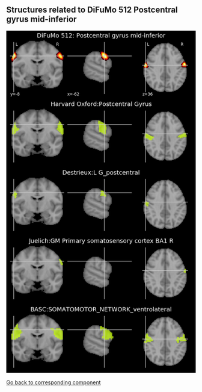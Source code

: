 


## Structures related to DiFuMo 512 Postcentral gyrus mid-inferior

![132](132.jpg "Structures related to DiFuMo 512 Postcentral gyrus mid-inferior")

[Go back to corresponding component](https://parietal-inria.github.io/DiFuMo/512/html/132.html)